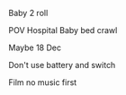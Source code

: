 Baby 2 roll

POV Hospital
Baby bed
crawl

Maybe 18 Dec

Don't use battery and switch

Film no music first

